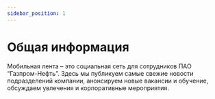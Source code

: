 ```yaml
---
sidebar_position: 1
---
```


# Общая информация

Мобильная лента – это социальная сеть для сотрудников ПАО “Газпром-Нефть”. Здесь мы публикуем самые свежие новости подразделений компании, анонсируем новые вакансии и обучение, обсуждаем увлечения и корпоративные мероприятия.
